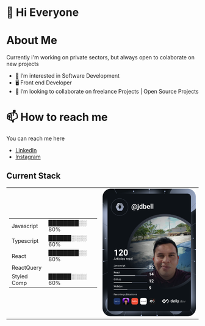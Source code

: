 # 👋 Hi Everyone

# About Me
Currently i'm working on private sectors, but always open to colaborate on new projects

- 👀 I’m interested in Software Development 
- 🖥 Front end Developer
- 💞️ I’m looking to collaborate on freelance Projects | Open Source Projects

# 📫 How to reach me
You can reach me here 
 - [LinkedIn](https://www.linkedin.com/in/josedejesusalvarezhernandez)
 - [Instagram](https://www.instagram.com/alvarezhjj)

## Current Stack 

<table>
 <tr>
  <td>
  <table>
   <tr>
    <td>Javascript</td>
    <td>████████░░ 80%</td>
   <tr/>
   <tr>
    <td>Typescript</td>
    <td>██████░░░░ 60%</td>
   <tr/>
   <tr>
    <td>React</td>
    <td>████████░░ 80%</td>
   <tr/>
   <tr>
    <td>ReactQuery</td>
    <td██████░░░░ 60%</td>
   <tr/>
   <tr>
    <td>Styled Comp</td>
    <td>██████░░░░     60%</td>
   <tr/>
  </table>
  </td>
  <td>
    <a href="https://app.daily.dev/jdbell">
    <img src="https://github.com/JoseAlvarezHernandez/JoseAlvarezHernandez/blob/main/devcard.svg" width="400" alt="Jose's Dev Card"/>
    </a>
  </td>
 </tr>
</table>

